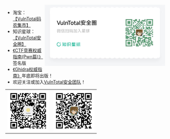 <img align='right' src="./zsxq.jpg" width="380">

- 淘宝：[【VulnTotal码农集市】](https://shop438728892.taobao.com/)
- 知识星球：[【VulnTotal安全圈】](https://public.zsxq.com/groups/51122185281484.html)
- [《CTF竞赛权威指南(Pwn篇)》](https://item.taobao.com/item.htm?id=678074921870)签名版
- [《Ghidra权威指南》](https://github.com/firmianay/ghidra-book)年底即将出版！
- 欢迎关注或加入[VulnTotal安全团队](https://github.com/VulnTotal-Team)！

<table><tr>
<td><img src=./gzh.jpg width="130"></td>
<td><img src=./wechat.jpg width="130"></td>
</tr></table>
